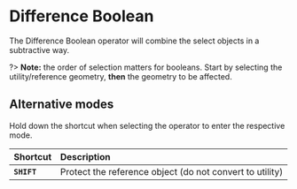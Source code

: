 # Difference Boolean

The Difference Boolean operator will combine the select objects in a subtractive way.

?> **Note:** the order of selection matters for booleans. Start by selecting the utility/reference geometry, **then** the geometry to be affected.

## Alternative modes

Hold down the shortcut when selecting the operator to enter the respective mode.

| Shortcut | Description |
| :--- | :--- |
| **`SHIFT`** | Protect the reference object (do not convert to utility) |